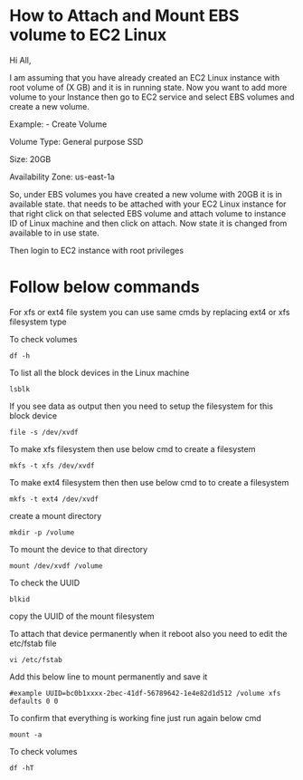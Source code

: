 # How to Attach and Mount EBS volume to EC2 Linux 
Hi All,  

I am assuming that you have already created an EC2 Linux instance with root volume of (X GB) and it is in running state. 
Now you want to add more volume to your Instance then go to EC2 service and select EBS volumes and create a new volume. 

Example: - Create Volume

Volume Type: General purpose SSD

Size: 20GB

Availability Zone: us-east-1a

So, under EBS volumes you have created a new volume with 20GB it is in available state. that needs to be attached with your EC2 Linux instance for that right click on that selected EBS volume and attach volume to instance ID of Linux machine and then click on attach. Now state it is changed from available to in use state.

Then login to EC2 instance with root privileges 

# Follow below commands
For xfs or ext4 file system you can use same cmds by replacing ext4 or xfs filesystem type

To check volumes

```
df -h
```

To list all the block devices in the Linux machine
```
lsblk
```

If you see data as output then you need to setup the filesystem for this block device
```
file -s /dev/xvdf 
```
To make xfs filesystem then use below cmd to create a filesystem 
```
mkfs -t xfs /dev/xvdf 
```
To make ext4 filesystem then then use below cmd to to create a filesystem 
```
mkfs -t ext4 /dev/xvdf 
```
create a mount directory 
```
mkdir -p /volume
```
To mount the device to that directory
```
mount /dev/xvdf /volume 
```
To check the UUID
```
blkid
```
copy the UUID of the mount filesystem

To attach that device permanently when it reboot also you need to edit the etc/fstab file
```
vi /etc/fstab
```
Add this below line to mount permanently and save it
```
#example UUID=bc0b1xxxx-2bec-41df-56789642-1e4e82d1d512 /volume xfs defaults 0 0
```
To confirm that everything is working fine just run again below cmd 
```
mount -a
```
To check volumes
```
df -hT
```

